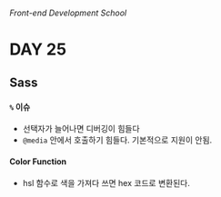 ###### Front-end Development School

# DAY 25

## Sass 

#### `%` 이슈
  * 선택자가 늘어나면 디버깅이 힘들다
  * `@media` 안에서 호출하기 힘들다. 기본적으로 지원이 안됨.


#### Color Function
* hsl 함수로 색을 가져다 쓰면 hex 코드로 변환된다.